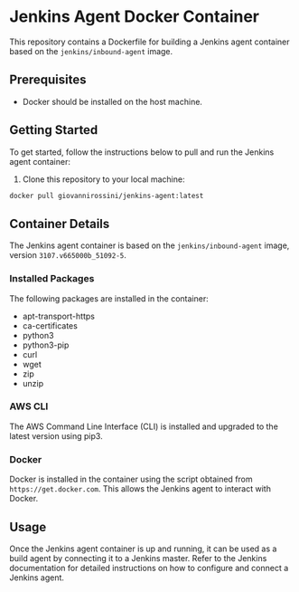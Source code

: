 # Jenkins Agent Docker Container

This repository contains a Dockerfile for building a Jenkins agent container based on the `jenkins/inbound-agent` image.

## Prerequisites

- Docker should be installed on the host machine.

## Getting Started

To get started, follow the instructions below to pull and run the Jenkins agent container:

1. Clone this repository to your local machine:

```bash
docker pull giovannirossini/jenkins-agent:latest
```

## Container Details

The Jenkins agent container is based on the `jenkins/inbound-agent` image, version `3107.v665000b_51092-5`.

### Installed Packages

The following packages are installed in the container:

- apt-transport-https
- ca-certificates
- python3
- python3-pip
- curl
- wget
- zip
- unzip

### AWS CLI

The AWS Command Line Interface (CLI) is installed and upgraded to the latest version using pip3.

### Docker

Docker is installed in the container using the script obtained from `https://get.docker.com`. This allows the Jenkins agent to interact with Docker.

## Usage

Once the Jenkins agent container is up and running, it can be used as a build agent by connecting it to a Jenkins master. Refer to the Jenkins documentation for detailed instructions on how to configure and connect a Jenkins agent.
